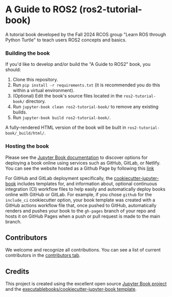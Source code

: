 # A Guide to ROS2 (ros2-tutorial-book)
A tutorial book developed by the Fall 2024 RCOS group "Learn ROS through Python Turtle" to teach users ROS2 concepts and basics.

### Building the book
If you'd like to develop and/or build the "A Guide to ROS2" book, you should:

1. Clone this repository.
2. Run `pip install -r requirements.txt` (it is recommended you do this within a virtual environment).
3. (Optional) Edit the book's source files located in the `ros2-tutorial-book/` directory.
4. Run `jupyter-book clean ros2-tutorial-book/` to remove any existing builds.
5. Run `jupyter-book build ros2-tutorial-book/`.

A fully-rendered HTML version of the book will be built in `ros2-tutorial-book/_build/html/`.

### Hosting the book
Please see the [Jupyter Book documentation](https://jupyterbook.org/publish/web.html) to discover options for deploying a book online using services such as GitHub, GitLab, or Netlify.
You can see the website hosted as a Github Page by following this [link](https://alejandroobc.github.io/ros2-tutorial-book/)

For GitHub and GitLab deployment specifically, the [cookiecutter-jupyter-book](https://github.com/executablebooks/cookiecutter-jupyter-book) 
includes templates for, and information about, optional continuous integration (CI) workflow files to help easily and 
automatically deploy books online with GitHub or GitLab. For example, if you chose `github` for the `include_ci` cookiecutter option, 
your book template was created with a GitHub actions workflow file that, once pushed to GitHub, automatically renders 
and pushes your book to the `gh-pages` branch of your repo and hosts it on GitHub Pages when a push or pull request is made to the main branch.

## Contributors
We welcome and recognize all contributions. You can see a list of current contributors in the [contributors tab](https://github.com/AlejandrooBC/ros2-tutorial-book/graphs/contributors).

## Credits
This project is created using the excellent open source [Jupyter Book project](https://jupyterbook.org/) and the [executablebooks/cookiecutter-jupyter-book template](https://github.com/executablebooks/cookiecutter-jupyter-book).
